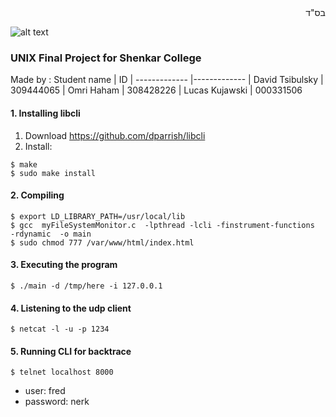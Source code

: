 <div dir="rtl">
בס"ד 
</div>


![alt text](https://www.hit.ac.il/.upload/academic-entrepreneurship/iris/partners/shenkarLogo.jpg "Shenkar")

### UNIX Final Project for Shenkar College
Made by :
 Student name       | ID
| -------------     |-------------
| David Tsibulsky   | 309444065
| Omri Haham        | 308428226
| Lucas Kujawski    | 000331506


#### 1. Installing libcli
1. Download https://github.com/dparrish/libcli
2. Install: 
```shell script
$ make
$ sudo make install
```

#### 2. Compiling
```shell script
$ export LD_LIBRARY_PATH=/usr/local/lib
$ gcc  myFileSystemMonitor.c  -lpthread -lcli -finstrument-functions  -rdynamic  -o main
$ sudo chmod 777 /var/www/html/index.html
```

#### 3. Executing the program
```shell script
$ ./main -d /tmp/here -i 127.0.0.1
```

#### 4. Listening to the udp client
```shell script
$ netcat -l -u -p 1234
```

#### 5. Running CLI for backtrace
```shell script
$ telnet localhost 8000
```
* user: fred
* password: nerk
